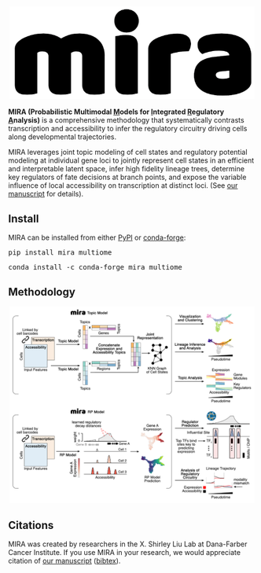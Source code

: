 <p align="center">
  <img src="https://github.com/AllenWLynch/Kladi/blob/adata/docs/graphics/mira_logo.png" width="500" />
</p>

**MIRA (Probabilistic Multimodal <ins>M</ins>odels for <ins>I</ins>ntegrated <ins>R</ins>egulatory <ins>A</ins>nalysis)** is a comprehensive methodology that systematically contrasts transcription and accessibility to infer the regulatory circuitry driving cells along developmental trajectories. 

MIRA leverages joint topic modeling of cell states and regulatory potential modeling at individual gene loci to jointly represent cell states in an efficient and interpretable latent space, infer high fidelity lineage trees, determine key regulators of fate decisions at branch points, and expose the variable influence of local accessibility on transcription at distinct loci. (See [our manuscript](#citations) for details).

## Install

MIRA can be installed from either [PyPI](https://pypi.org/project/mira_multiome) or [conda-forge](https://anaconda.org/conda-forge/mira_multiome):

<pre>
pip install mira_multiome
</pre>
<pre>
conda install -c conda-forge mira_multiome
</pre>

## Methodology

<p align="center">
  <img src="https://github.com/AllenWLynch/Kladi/blob/adata/docs/graphics/mira_schematic.pdf" width="500" />
</p>


## Citations

MIRA was created by researchers in the X. Shirley Liu Lab at Dana-Farber Cancer Institute. If you use MIRA in your research, we would appreciate citation of [our manuscript](bioarxiv_link) ([bibtex](https://github.com/AllenWLynch/Kladi/blob/adata/docs/references/mira_bioarxiv.bib)). 
